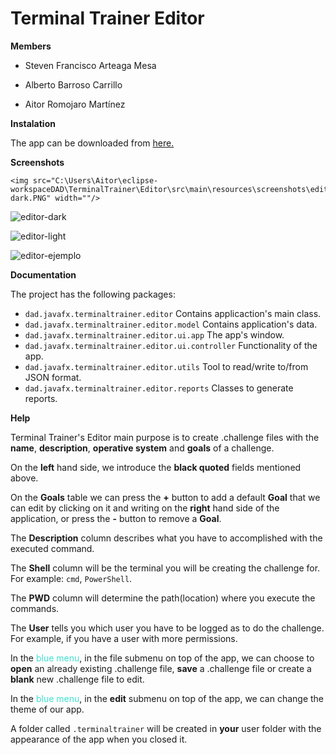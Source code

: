 # 					Terminal Trainer Editor

**Members**

* Steven Francisco Arteaga Mesa

* Alberto Barroso Carrillo

* Aitor Romojaro Martínez

**Instalation**

The app can be downloaded from  [here.][id]

[id]: https://github.com/dam-dad/TerminalTrainer/releases/tag/1.0

**Screenshots**



```
<img src="C:\Users\Aitor\eclipse-workspaceDAD\TerminalTrainer\Editor\src\main\resources\screenshots\editor-dark.PNG" width=""/>
```

![editor-dark](C:\Users\Aitor\eclipse-workspaceDAD\TerminalTrainer\Editor\src\main\resources\screenshots\editor-dark.PNG)

![editor-light](C:\Users\Aitor\eclipse-workspaceDAD\TerminalTrainer\Editor\src\main\resources\screenshots\editor-light.PNG)

![editor-ejemplo](C:\Users\Aitor\eclipse-workspaceDAD\TerminalTrainer\Editor\src\main\resources\screenshots\editor-ejemplo.PNG)



**Documentation**

The project has the following packages:

* `dad.javafx.terminaltrainer.editor` Contains applicaction's main class.
* `dad.javafx.terminaltrainer.editor.model` Contains application's data.
* `dad.javafx.terminaltrainer.editor.ui.app` The app's window.
* `dad.javafx.terminaltrainer.editor.ui.controller` Functionality of the app.
* `dad.javafx.terminaltrainer.editor.utils` Tool to read/write to/from JSON  format.
* `dad.javafx.terminaltrainer.editor.reports` Classes to generate reports.



**Help**

Terminal Trainer's Editor main purpose is to create .challenge files with the **name**, **description**, **operative system** and **goals** of a challenge.



On the **left** hand side, we introduce the **black quoted** fields mentioned above.

On the **Goals** table we can press the **+** button to add a default **Goal** that we can edit by clicking on it and writing on the **right** hand side of the application, or press the **-** button to remove a **Goal**.



The **Description** column describes what you have to accomplished with the executed command.

The **Shell** column will be the terminal you will be creating the challenge for. For example: `cmd`, `PowerShell`.

The **PWD** column will determine the path(location) where you execute the commands.

The **User** tells you which user you have to be logged as to do the challenge. For example, if you  have a user with more permissions.



In the <span style='color:turquoise'>blue menu</span>, in the file submenu on top of the app, we can choose to **open** an already existing .challenge file, **save** a .challenge file or create a **blank** new .challenge file to edit.

In the <span style='color:turquoise'>blue menu</span>, in the **edit** submenu on top of the app, we can change the theme of our app.



A folder called `.terminaltrainer` will be created in **your** user folder with the appearance of the app when you closed it.

